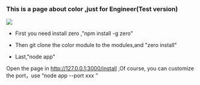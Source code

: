 ### This is a page about color ,just for Engineer(Test version)
![](https://t.alipayobjects.com/images/T1TApcXkBRXXXXXXXX.png)

- First you need install zero ,"npm install -g zero"

- Then git clone the color module to the modules,and "zero install"

- Last,"node app"

Open the page in http://127.0.0.1:3000/install ,Of course, you can customize the port，use “node app --port xxx ”






